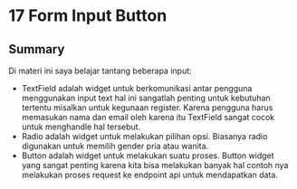 # 17 Form Input Button
## Summary
Di materi ini saya belajar tantang beberapa input:

- TextField adalah widget untuk berkomunikasi antar pengguna menggunakan input text hal ini sangatlah penting untuk kebutuhan tertentu misalkan untuk kegunaan register. Karena pengguna harus memasukan nama dan email oleh karena itu TextField sangat cocok untuk menghandle hal tersebut.
- Radio adalah widget untuk melakukan pilihan opsi. Biasanya radio digunakan untuk memilih gender pria atau wanita.
- Button adalah widget untuk melakukan suatu proses. Button widget yang sangat penting karena kita bisa melakukan banyak hal contoh nya melakukan proses request ke endpoint api untuk mendapatkan data.